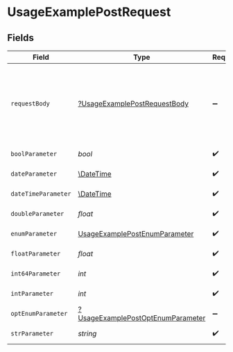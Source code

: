 # UsageExamplePostRequest


## Fields

| Field                                                                                            | Type                                                                                             | Required                                                                                         | Description                                                                                      | Example                                                                                          |
| ------------------------------------------------------------------------------------------------ | ------------------------------------------------------------------------------------------------ | ------------------------------------------------------------------------------------------------ | ------------------------------------------------------------------------------------------------ | ------------------------------------------------------------------------------------------------ |
| `requestBody`                                                                                    | [?UsageExamplePostRequestBody](../../models/operations/UsageExamplePostRequestBody.md)           | :heavy_minus_sign:                                                                               | A request body that contains fields with different formats for testing example generation        |                                                                                                  |
| `boolParameter`                                                                                  | *bool*                                                                                           | :heavy_check_mark:                                                                               | A boolean parameter                                                                              | false                                                                                            |
| `dateParameter`                                                                                  | [\DateTime](https://www.php.net/manual/en/class.datetime.php)                                    | :heavy_check_mark:                                                                               | A date parameter                                                                                 | 2020-01-01                                                                                       |
| `dateTimeParameter`                                                                              | [\DateTime](https://www.php.net/manual/en/class.datetime.php)                                    | :heavy_check_mark:                                                                               | A date time parameter                                                                            | 2020-01-01T00:00:00Z                                                                             |
| `doubleParameter`                                                                                | *float*                                                                                          | :heavy_check_mark:                                                                               | A double parameter                                                                               | 2.2222222                                                                                        |
| `enumParameter`                                                                                  | [UsageExamplePostEnumParameter](../../models/operations/UsageExamplePostEnumParameter.md)        | :heavy_check_mark:                                                                               | An enum parameter                                                                                | value3                                                                                           |
| `floatParameter`                                                                                 | *float*                                                                                          | :heavy_check_mark:                                                                               | A float parameter                                                                                | 1.1                                                                                              |
| `int64Parameter`                                                                                 | *int*                                                                                            | :heavy_check_mark:                                                                               | An int64 parameter                                                                               | 111111                                                                                           |
| `intParameter`                                                                                   | *int*                                                                                            | :heavy_check_mark:                                                                               | An integer parameter                                                                             | 1                                                                                                |
| `optEnumParameter`                                                                               | [?UsageExamplePostOptEnumParameter](../../models/operations/UsageExamplePostOptEnumParameter.md) | :heavy_minus_sign:                                                                               | An enum parameter                                                                                | value3                                                                                           |
| `strParameter`                                                                                   | *string*                                                                                         | :heavy_check_mark:                                                                               | A string parameter                                                                               | example                                                                                          |